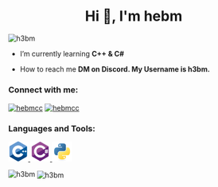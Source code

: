 <h1 align="center">Hi 👋, I'm hebm</h1>
<p align="left"> <img src="https://komarev.com/ghpvc/?username=h3bm&label=Profile%20views&color=0e75b6&style=flat" alt="h3bm" /> </p>

- I’m currently learning **C++ & C#**

- How to reach me **DM on Discord. My Username is h3bm.**

<h3 align="left">Connect with me:</h3>
<p align="left">
<a href="https://twitter.com/hebmcc" target="blank"><img align="center" src="https://raw.githubusercontent.com/rahuldkjain/github-profile-readme-generator/master/src/images/icons/Social/twitter.svg" alt="hebmcc" height="30" width="40" /></a>
<a href="https://www.youtube.com/@hebmcc" target="blank"><img align="center" src="https://raw.githubusercontent.com/rahuldkjain/github-profile-readme-generator/master/src/images/icons/Social/youtube.svg" alt="hebmcc" height="30" width="40" /></a>
</p>

<h3 align="left">Languages and Tools:</h3>
<p align="left"> <a href="https://www.w3schools.com/cpp/" target="_blank" rel="noreferrer"> <img src="https://raw.githubusercontent.com/devicons/devicon/master/icons/cplusplus/cplusplus-original.svg" alt="cplusplus" width="40" height="40"/> </a> <a href="https://www.w3schools.com/cs/" target="_blank" rel="noreferrer"> <img src="https://raw.githubusercontent.com/devicons/devicon/master/icons/csharp/csharp-original.svg" alt="csharp" width="40" height="40"/> </a> <a href="https://www.python.org" target="_blank" rel="noreferrer"> <img src="https://raw.githubusercontent.com/devicons/devicon/master/icons/python/python-original.svg" alt="python" width="40" height="40"/> </a> </p>

<p><img align="left" src="https://github-readme-stats.vercel.app/api/top-langs?username=h3bm&show_icons=true&locale=en&layout=compact" alt="h3bm" /></p>

<p>&nbsp;<img align="center" src="https://github-readme-stats.vercel.app/api?username=h3bm&show_icons=true&locale=en" alt="h3bm" /></p>

